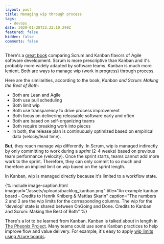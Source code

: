 ```yaml
---
layout: post
title: Managing wip through process
tags:
  - devops
date: 2020-01-28T22:23:10.299Z
featured: false
hidden: false
comments: false
---
```

There's a [great book](https://www.infoq.com/minibooks/kanban-scrum-minibook/) comparing Scrum and Kanban flavors of Agile software development. Scrum is more prescriptive than Kanban and it's probably more widely adapted by software teams. Kanban is much more lenient. Both are ways to manage wip (work in progress) through process. 

<!--more--> 

Here are the similarities, according to the book, <cite>Kanban and Scrum: Making the Best of Both</cite>: 

* Both are Lean and Agile
* Both use pull scheduling
* Both limit wip
* Both use transparency to drive process improvement
* Both focus on delivering releasable software early and often
* Both are based on self-organizing teams
* Both require breaking work into pieces
* In both, the release plan is continuously optimized based on empirical data (velociy/lead time).

**But**, they reach manage wip differently. In Scrum, wip is managed indirectly by only committing to work during a *sprint* (2-4 weeks) based on previous team performance (velocity). Once the sprint starts, teams cannot add more work to the sprint. Therefore, they can only commit to so much and therefore an implied limit on wip based on the sprint length. 

In Kanban, wip is managed directly because it's limited to a workflow state.

{% include image-caption.html imageurl="/assets/uploads/backlog_kanban.png" title="An example kanban board - Credits to Henrik Kniberg & Mattias Skarin" caption="The numbers 2 and 3 are the wip limits for the corresponding columns. The wip for the 'develop' state is shared between OnGoing and Done. Credits to Kanban and Scrum: Making the Best of Both" %}


There's a lot to be learned from Kanban. Kanban is talked about in length in [The Pheonix Project](https://www.amazon.com/dp/B078Y98RG8/ref=dp-kindle-redirect?_encoding=UTF8&btkr=1). Many teams could use some Kanban practices to help improve flow and value delivery. For example, it's easy to apply [wip limits using Azure boards](https://docs.microsoft.com/en-us/azure/devops/boards/boards/wip-limits?view=azure-devops).
